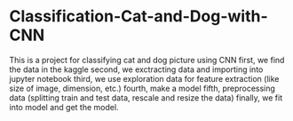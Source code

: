 # Classification-Cat-and-Dog-with-CNN


This is a project for classifying cat and dog picture using CNN
first, we find the data in the kaggle
second, we exctracting data and importing into jupyter notebook
third, we use exploration data for feature extraction (like size of image, dimension, etc.)
fourth, make a model
fifth, preprocessing data (splitting train and test data, rescale and resize the data)
finally, we fit into model and get the model.
